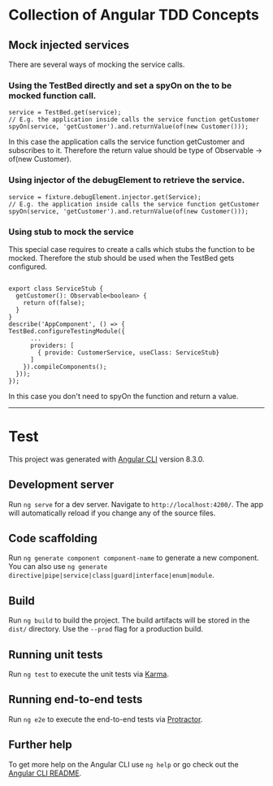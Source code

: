 # Collection of Angular TDD Concepts

## Mock injected services
There are several ways of mocking the service calls. 

### Using the TestBed directly and set a spyOn on the to be mocked function call.
```
service = TestBed.get(service);
// E.g. the application inside calls the service function getCustomer
spyOn(service, 'getCustomer').and.returnValue(of(new Customer()));
```
In this case the application calls the service function getCustomer and subscribes to it. Therefore the return 
value should be type of Observable<Customer> -> of(new Customer).

### Using injector of the debugElement to retrieve the service.
``` 
service = fixture.debugElement.injector.get(Service);
// E.g. the application inside calls the service function getCustomer
spyOn(service, 'getCustomer').and.returnValue(of(new Customer()));
```

### Using stub to mock the service
This special case requires to create a calls which stubs the function to be mocked. Therefore the stub
should be used when the TestBed gets configured.
```

export class ServiceStub {
  getCustomer(): Observable<boolean> {
    return of(false);
  }
}
describe('AppComponent', () => {
TestBed.configureTestingModule({
      ...
      providers: [
        { provide: CustomerService, useClass: ServiceStub}
      ]
    }).compileComponents();
  }));
});
```
In this case you don't need to spyOn the function and return a value.


---

# Test

This project was generated with [Angular CLI](https://github.com/angular/angular-cli) version 8.3.0.

## Development server

Run `ng serve` for a dev server. Navigate to `http://localhost:4200/`. The app will automatically reload if you change any of the source files.

## Code scaffolding

Run `ng generate component component-name` to generate a new component. You can also use `ng generate directive|pipe|service|class|guard|interface|enum|module`.

## Build

Run `ng build` to build the project. The build artifacts will be stored in the `dist/` directory. Use the `--prod` flag for a production build.

## Running unit tests

Run `ng test` to execute the unit tests via [Karma](https://karma-runner.github.io).

## Running end-to-end tests

Run `ng e2e` to execute the end-to-end tests via [Protractor](http://www.protractortest.org/).

## Further help

To get more help on the Angular CLI use `ng help` or go check out the [Angular CLI README](https://github.com/angular/angular-cli/blob/master/README.md).
